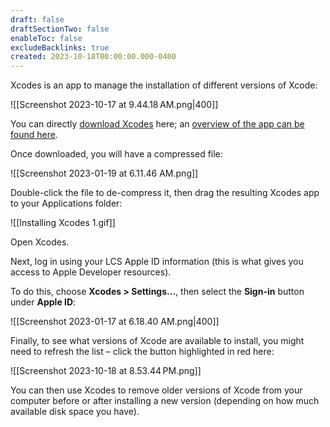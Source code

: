 ```yaml
---
draft: false
draftSectionTwo: false
enableToc: false
excludeBacklinks: true
created: 2023-10-18T00:00:00.000-0400
---
```

Xcodes is an app to manage the installation of different versions of Xcode:

![[Screenshot 2023-10-17 at 9.44.18 AM.png|400]]

You can directly [download Xcodes](https://github.com/XcodesOrg/XcodesApp/releases/download/v1.10.0b18/Xcodes.zip) here; an [overview of the app can be found here](https://www.xcodes.app).

Once downloaded, you will have a compressed file:

![[Screenshot 2023-01-19 at 6.11.46 AM.png]]

Double-click the file to de-compress it, then drag the resulting Xcodes app to your Applications folder:

![[Installing Xcodes 1.gif]]

Open Xcodes.

Next, log in using your LCS Apple ID information (this is what gives you access to Apple Developer resources).

To do this, choose **Xcodes > Settings...**, then select the **Sign-in** button under **Apple ID**:

![[Screenshot 2023-01-17 at 6.18.40 AM.png|400]]

Finally, to see what versions of Xcode are available to install, you might need to refresh the list – click the button highlighted in red here:

![[Screenshot 2023-10-18 at 8.53.44 PM.png]]
  
You can then use Xcodes to remove older versions of Xcode from your computer before or after installing a new version (depending on how much available disk space you have).

